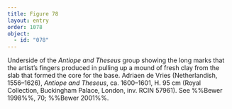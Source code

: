 ```yaml
---
title: Figure 78
layout: entry
order: 1078
object:
  - id: "078"
---
```


Underside of the *Antiope and Theseus* group showing the long marks that the artist’s fingers produced in pulling up a mound of fresh clay from the slab that formed the core for the base. Adriaen de Vries (Netherlandish, 1556–1626), *Antiope and Theseus*, ca. 1600–1601, H. 95 cm (Royal Collection, Buckingham Palace, London, inv. RCIN 57961). See %%Bewer 1998%%, 70; %%Bewer 2001%%.
